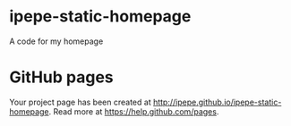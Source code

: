 # ipepe-static-homepage
A code for my homepage

# GitHub pages
Your project page has been created at http://ipepe.github.io/ipepe-static-homepage.
Read more at https://help.github.com/pages. 
